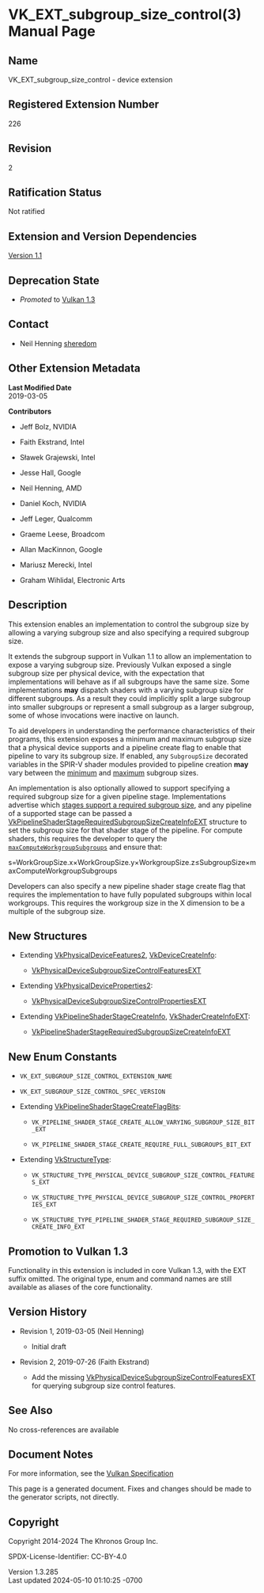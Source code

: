 # VK_EXT_subgroup_size_control(3) Manual Page

## Name

VK_EXT_subgroup_size_control - device extension



## <a href="#_registered_extension_number" class="anchor"></a>Registered Extension Number

226

## <a href="#_revision" class="anchor"></a>Revision

2

## <a href="#_ratification_status" class="anchor"></a>Ratification Status

Not ratified

## <a href="#_extension_and_version_dependencies" class="anchor"></a>Extension and Version Dependencies

[Version 1.1](#versions-1.1)  

## <a href="#_deprecation_state" class="anchor"></a>Deprecation State

- *Promoted* to <a
  href="https://registry.khronos.org/vulkan/specs/1.3-extensions/html/vkspec.html#versions-1.3-promotions"
  target="_blank" rel="noopener">Vulkan 1.3</a>

## <a href="#_contact" class="anchor"></a>Contact

- Neil Henning <a
  href="https://github.com/KhronosGroup/Vulkan-Docs/issues/new?body=%5BVK_EXT_subgroup_size_control%5D%20@sheredom%0A*Here%20describe%20the%20issue%20or%20question%20you%20have%20about%20the%20VK_EXT_subgroup_size_control%20extension*"
  target="_blank" rel="nofollow noopener"><em></em>sheredom</a>

## <a href="#_other_extension_metadata" class="anchor"></a>Other Extension Metadata

**Last Modified Date**  
2019-03-05

**Contributors**  
- Jeff Bolz, NVIDIA

- Faith Ekstrand, Intel

- Sławek Grajewski, Intel

- Jesse Hall, Google

- Neil Henning, AMD

- Daniel Koch, NVIDIA

- Jeff Leger, Qualcomm

- Graeme Leese, Broadcom

- Allan MacKinnon, Google

- Mariusz Merecki, Intel

- Graham Wihlidal, Electronic Arts

## <a href="#_description" class="anchor"></a>Description

This extension enables an implementation to control the subgroup size by
allowing a varying subgroup size and also specifying a required subgroup
size.

It extends the subgroup support in Vulkan 1.1 to allow an implementation
to expose a varying subgroup size. Previously Vulkan exposed a single
subgroup size per physical device, with the expectation that
implementations will behave as if all subgroups have the same size. Some
implementations **may** dispatch shaders with a varying subgroup size
for different subgroups. As a result they could implicitly split a large
subgroup into smaller subgroups or represent a small subgroup as a
larger subgroup, some of whose invocations were inactive on launch.

To aid developers in understanding the performance characteristics of
their programs, this extension exposes a minimum and maximum subgroup
size that a physical device supports and a pipeline create flag to
enable that pipeline to vary its subgroup size. If enabled, any
`SubgroupSize` decorated variables in the SPIR-V shader modules provided
to pipeline creation **may** vary between the <a
href="https://registry.khronos.org/vulkan/specs/1.3-extensions/html/vkspec.html#limits-minSubgroupSize"
target="_blank" rel="noopener">minimum</a> and <a
href="https://registry.khronos.org/vulkan/specs/1.3-extensions/html/vkspec.html#limits-maxSubgroupSize"
target="_blank" rel="noopener">maximum</a> subgroup sizes.

An implementation is also optionally allowed to support specifying a
required subgroup size for a given pipeline stage. Implementations
advertise which <a
href="https://registry.khronos.org/vulkan/specs/1.3-extensions/html/vkspec.html#limits-requiredSubgroupSizeStages"
target="_blank" rel="noopener">stages support a required subgroup
size</a>, and any pipeline of a supported stage can be passed a
[VkPipelineShaderStageRequiredSubgroupSizeCreateInfoEXT](https://registry.khronos.org/vulkan/specs/1.3-extensions/man/html/VkPipelineShaderStageRequiredSubgroupSizeCreateInfoEXT.html)
structure to set the subgroup size for that shader stage of the
pipeline. For compute shaders, this requires the developer to query the
<a
href="https://registry.khronos.org/vulkan/specs/1.3-extensions/html/vkspec.html#limits-maxComputeWorkgroupSubgroups"
target="_blank"
rel="noopener"><code>maxComputeWorkgroupSubgroups</code></a> and ensure
that:

s=WorkGroupSize.x×WorkGroupSize.y×WorkgroupSize.z≤SubgroupSize×maxComputeWorkgroupSubgroups

Developers can also specify a new pipeline shader stage create flag that
requires the implementation to have fully populated subgroups within
local workgroups. This requires the workgroup size in the X dimension to
be a multiple of the subgroup size.

## <a href="#_new_structures" class="anchor"></a>New Structures

- Extending [VkPhysicalDeviceFeatures2](https://registry.khronos.org/vulkan/specs/1.3-extensions/man/html/VkPhysicalDeviceFeatures2.html),
  [VkDeviceCreateInfo](https://registry.khronos.org/vulkan/specs/1.3-extensions/man/html/VkDeviceCreateInfo.html):

  - [VkPhysicalDeviceSubgroupSizeControlFeaturesEXT](https://registry.khronos.org/vulkan/specs/1.3-extensions/man/html/VkPhysicalDeviceSubgroupSizeControlFeaturesEXT.html)

- Extending
  [VkPhysicalDeviceProperties2](https://registry.khronos.org/vulkan/specs/1.3-extensions/man/html/VkPhysicalDeviceProperties2.html):

  - [VkPhysicalDeviceSubgroupSizeControlPropertiesEXT](https://registry.khronos.org/vulkan/specs/1.3-extensions/man/html/VkPhysicalDeviceSubgroupSizeControlPropertiesEXT.html)

- Extending
  [VkPipelineShaderStageCreateInfo](https://registry.khronos.org/vulkan/specs/1.3-extensions/man/html/VkPipelineShaderStageCreateInfo.html),
  [VkShaderCreateInfoEXT](https://registry.khronos.org/vulkan/specs/1.3-extensions/man/html/VkShaderCreateInfoEXT.html):

  - [VkPipelineShaderStageRequiredSubgroupSizeCreateInfoEXT](https://registry.khronos.org/vulkan/specs/1.3-extensions/man/html/VkPipelineShaderStageRequiredSubgroupSizeCreateInfoEXT.html)

## <a href="#_new_enum_constants" class="anchor"></a>New Enum Constants

- `VK_EXT_SUBGROUP_SIZE_CONTROL_EXTENSION_NAME`

- `VK_EXT_SUBGROUP_SIZE_CONTROL_SPEC_VERSION`

- Extending
  [VkPipelineShaderStageCreateFlagBits](https://registry.khronos.org/vulkan/specs/1.3-extensions/man/html/VkPipelineShaderStageCreateFlagBits.html):

  - `VK_PIPELINE_SHADER_STAGE_CREATE_ALLOW_VARYING_SUBGROUP_SIZE_BIT_EXT`

  - `VK_PIPELINE_SHADER_STAGE_CREATE_REQUIRE_FULL_SUBGROUPS_BIT_EXT`

- Extending [VkStructureType](https://registry.khronos.org/vulkan/specs/1.3-extensions/man/html/VkStructureType.html):

  - `VK_STRUCTURE_TYPE_PHYSICAL_DEVICE_SUBGROUP_SIZE_CONTROL_FEATURES_EXT`

  - `VK_STRUCTURE_TYPE_PHYSICAL_DEVICE_SUBGROUP_SIZE_CONTROL_PROPERTIES_EXT`

  - `VK_STRUCTURE_TYPE_PIPELINE_SHADER_STAGE_REQUIRED_SUBGROUP_SIZE_CREATE_INFO_EXT`

## <a href="#_promotion_to_vulkan_1_3" class="anchor"></a>Promotion to Vulkan 1.3

Functionality in this extension is included in core Vulkan 1.3, with the
EXT suffix omitted. The original type, enum and command names are still
available as aliases of the core functionality.

## <a href="#_version_history" class="anchor"></a>Version History

- Revision 1, 2019-03-05 (Neil Henning)

  - Initial draft

- Revision 2, 2019-07-26 (Faith Ekstrand)

  - Add the missing
    [VkPhysicalDeviceSubgroupSizeControlFeaturesEXT](https://registry.khronos.org/vulkan/specs/1.3-extensions/man/html/VkPhysicalDeviceSubgroupSizeControlFeaturesEXT.html)
    for querying subgroup size control features.

## <a href="#_see_also" class="anchor"></a>See Also

No cross-references are available

## <a href="#_document_notes" class="anchor"></a>Document Notes

For more information, see the <a
href="https://registry.khronos.org/vulkan/specs/1.3-extensions/html/vkspec.html#VK_EXT_subgroup_size_control"
target="_blank" rel="noopener">Vulkan Specification</a>

This page is a generated document. Fixes and changes should be made to
the generator scripts, not directly.

## <a href="#_copyright" class="anchor"></a>Copyright

Copyright 2014-2024 The Khronos Group Inc.

SPDX-License-Identifier: CC-BY-4.0

Version 1.3.285  
Last updated 2024-05-10 01:10:25 -0700
